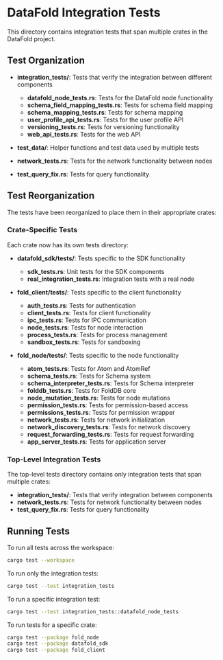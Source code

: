 # DataFold Integration Tests

This directory contains integration tests that span multiple crates in the DataFold project.

## Test Organization

- **integration_tests/**: Tests that verify the integration between different components
  - **datafold_node_tests.rs**: Tests for the DataFold node functionality
  - **schema_field_mapping_tests.rs**: Tests for schema field mapping
  - **schema_mapping_tests.rs**: Tests for schema mapping
  - **user_profile_api_tests.rs**: Tests for the user profile API
  - **versioning_tests.rs**: Tests for versioning functionality
  - **web_api_tests.rs**: Tests for the web API

- **test_data/**: Helper functions and test data used by multiple tests

- **network_tests.rs**: Tests for the network functionality between nodes
- **test_query_fix.rs**: Tests for query functionality

## Test Reorganization

The tests have been reorganized to place them in their appropriate crates:

### Crate-Specific Tests

Each crate now has its own tests directory:

- **datafold_sdk/tests/**: Tests specific to the SDK functionality
  - **sdk_tests.rs**: Unit tests for the SDK components
  - **real_integration_tests.rs**: Integration tests with a real node

- **fold_client/tests/**: Tests specific to the client functionality
  - **auth_tests.rs**: Tests for authentication
  - **client_tests.rs**: Tests for client functionality
  - **ipc_tests.rs**: Tests for IPC communication
  - **node_tests.rs**: Tests for node interaction
  - **process_tests.rs**: Tests for process management
  - **sandbox_tests.rs**: Tests for sandboxing

- **fold_node/tests/**: Tests specific to the node functionality
  - **atom_tests.rs**: Tests for Atom and AtomRef
  - **schema_tests.rs**: Tests for Schema system
  - **schema_interpreter_tests.rs**: Tests for Schema interpreter
  - **folddb_tests.rs**: Tests for FoldDB core
  - **node_mutation_tests.rs**: Tests for node mutations
  - **permission_tests.rs**: Tests for permission-based access
  - **permissions_tests.rs**: Tests for permission wrapper
  - **network_tests.rs**: Tests for network initialization
  - **network_discovery_tests.rs**: Tests for network discovery
  - **request_forwarding_tests.rs**: Tests for request forwarding
  - **app_server_tests.rs**: Tests for application server

### Top-Level Integration Tests

The top-level tests directory contains only integration tests that span multiple crates:

- **integration_tests/**: Tests that verify integration between components
- **network_tests.rs**: Tests for network functionality between nodes
- **test_query_fix.rs**: Tests for query functionality

## Running Tests

To run all tests across the workspace:

```bash
cargo test --workspace
```

To run only the integration tests:

```bash
cargo test --test integration_tests
```

To run a specific integration test:

```bash
cargo test --test integration_tests::datafold_node_tests
```

To run tests for a specific crate:

```bash
cargo test --package fold_node
cargo test --package datafold_sdk
cargo test --package fold_client
```
